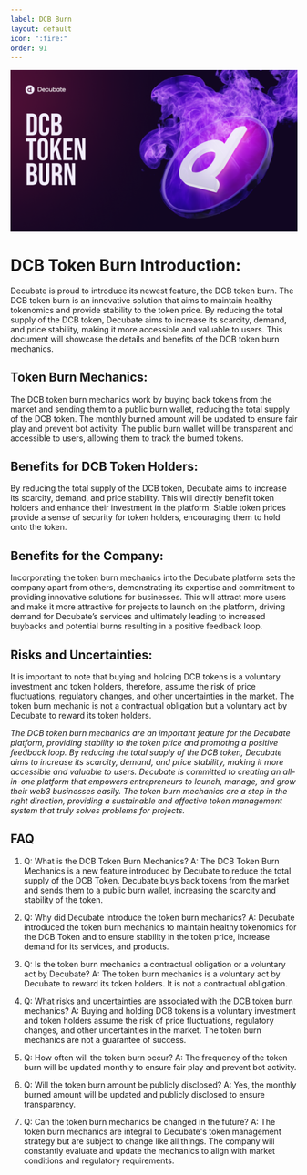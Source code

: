 ```yaml
---
label: DCB Burn
layout: default
icon: ":fire:"
order: 91
---
```


![](../static/Burn.png)
# DCB Token Burn Introduction:
Decubate is proud to introduce its newest feature, the DCB token burn. The DCB token burn is an innovative solution that aims to maintain healthy tokenomics and provide stability to the token price. By reducing the total supply of the DCB token, Decubate aims to increase its scarcity, demand, and price stability, making it more accessible and valuable to users. This document will showcase the details and benefits of the DCB token burn mechanics.

## Token Burn Mechanics:
The DCB token burn mechanics work by buying back tokens from the market and sending them to a public burn wallet, reducing the total supply of the DCB token. The monthly burned amount will be updated to ensure fair play and prevent bot activity. The public burn wallet will be transparent and accessible to users, allowing them to track the burned tokens.

## Benefits for DCB Token Holders:
By reducing the total supply of the DCB token, Decubate aims to increase its scarcity, demand, and price stability. This will directly benefit token holders and enhance their investment in the platform. Stable token prices provide a sense of security for token holders, encouraging them to hold onto the token.

## Benefits for the Company:
Incorporating the token burn mechanics into the Decubate platform sets the company apart from others, demonstrating its expertise and commitment to providing innovative solutions for businesses. This will attract more users and make it more attractive for projects to launch on the platform, driving demand for Decubate’s services and ultimately leading to increased buybacks and potential burns resulting in a positive feedback loop.

## Risks and Uncertainties:
It is important to note that buying and holding DCB tokens is a voluntary investment and token holders, therefore, assume the risk of price fluctuations, regulatory changes, and other uncertainties in the market. The token burn mechanic is not a contractual obligation but a voluntary act by Decubate to reward its token holders.

_The DCB token burn mechanics are an important feature for the Decubate platform, providing stability to the token price and promoting a positive feedback loop. By reducing the total supply of the DCB token, Decubate aims to increase its scarcity, demand, and price stability, making it more accessible and valuable to users. Decubate is committed to creating an all-in-one platform that empowers entrepreneurs to launch, manage, and grow their web3 businesses easily. The token burn mechanics are a step in the right direction, providing a sustainable and effective token management system that truly solves problems for projects._

## FAQ
1. Q: What is the DCB Token Burn Mechanics?
A: The DCB Token Burn Mechanics is a new feature introduced by Decubate to reduce the total supply of the DCB Token. Decubate buys back tokens from the market and sends them to a public burn wallet, increasing the scarcity and stability of the token.

2. Q: Why did Decubate introduce the token burn mechanics?
A: Decubate introduced the token burn mechanics to maintain healthy tokenomics for the DCB Token and to ensure stability in the token price, increase demand for its services, and products.

3. Q: Is the token burn mechanics a contractual obligation or a voluntary act by Decubate?
A: The token burn mechanics is a voluntary act by Decubate to reward its token holders. It is not a contractual obligation.

4. Q: What risks and uncertainties are associated with the DCB token burn mechanics?
A: Buying and holding DCB tokens is a voluntary investment and token holders assume the risk of price fluctuations, regulatory changes, and other uncertainties in the market. The token burn mechanics are not a guarantee of success.

5. Q: How often will the token burn occur?
A: The frequency of the token burn will be updated monthly to ensure fair play and prevent bot activity.

6. Q: Will the token burn amount be publicly disclosed?
A: Yes, the monthly burned amount will be updated and publicly disclosed to ensure transparency.

7. Q: Can the token burn mechanics be changed in the future?
A: The token burn mechanics are integral to Decubate's token management strategy but are subject to change like all things. The company will constantly evaluate and update the mechanics to align with market conditions and regulatory requirements.
